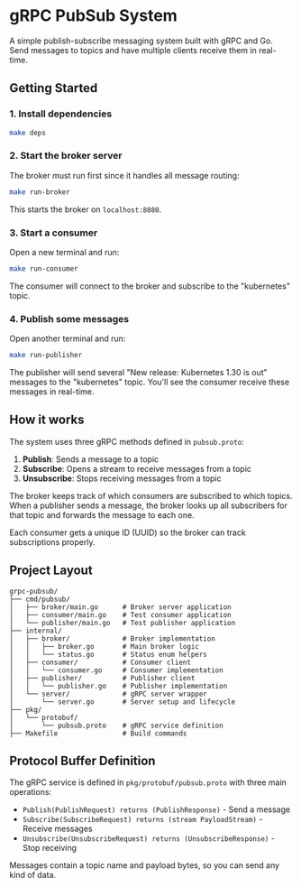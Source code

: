 # gRPC PubSub System

A simple publish-subscribe messaging system built with gRPC and Go. Send
messages to topics and have multiple clients receive them in real-time.

## Getting Started

### 1. Install dependencies

```bash
make deps
```

### 2. Start the broker server

The broker must run first since it handles all message routing:

```bash
make run-broker
```

This starts the broker on `localhost:8080`.

### 3. Start a consumer

Open a new terminal and run:

```bash
make run-consumer
```

The consumer will connect to the broker and subscribe to the "kubernetes" topic.

### 4. Publish some messages

Open another terminal and run:

```bash
make run-publisher
```

The publisher will send several "New release: Kubernetes 1.30 is out" messages
to the "kubernetes" topic. You'll see the consumer receive these messages in
real-time.

## How it works

The system uses three gRPC methods defined in `pubsub.proto`:

1. **Publish**: Sends a message to a topic
2. **Subscribe**: Opens a stream to receive messages from a topic
3. **Unsubscribe**: Stops receiving messages from a topic

The broker keeps track of which consumers are subscribed to which topics. When a
publisher sends a message, the broker looks up all subscribers for that topic
and forwards the message to each one.

Each consumer gets a unique ID (UUID) so the broker can track subscriptions
properly.

## Project Layout

```
grpc-pubsub/
├── cmd/pubsub/
│   ├── broker/main.go      # Broker server application
│   ├── consumer/main.go    # Test consumer application
│   └── publisher/main.go   # Test publisher application
├── internal/
│   ├── broker/             # Broker implementation
│   │   ├── broker.go       # Main broker logic
│   │   └── status.go       # Status enum helpers
│   ├── consumer/           # Consumer client
│   │   └── consumer.go     # Consumer implementation
│   ├── publisher/          # Publisher client
│   │   └── publisher.go    # Publisher implementation
│   └── server/             # gRPC server wrapper
│       └── server.go       # Server setup and lifecycle
├── pkg/
│   └── protobuf/
│       └── pubsub.proto    # gRPC service definition
├── Makefile                # Build commands
```

## Protocol Buffer Definition

The gRPC service is defined in `pkg/protobuf/pubsub.proto` with three main
operations:

- `Publish(PublishRequest) returns (PublishResponse)` - Send a message
- `Subscribe(SubscribeRequest) returns (stream PayloadStream)` - Receive
  messages
- `Unsubscribe(UnsubscribeRequest) returns (UnsubscribeResponse)` - Stop
  receiving

Messages contain a topic name and payload bytes, so you can send any kind of
data.
